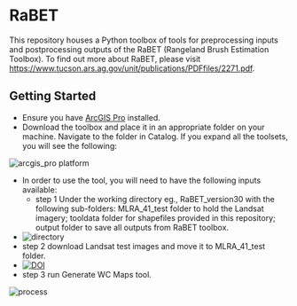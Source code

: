 # RaBET

This repository houses a Python toolbox of tools for preprocessing inputs and postprocessing outputs of the RaBET (Rangeland Brush Estimation Toolbox). To find out more about RaBET, please visit https://www.tucson.ars.ag.gov/unit/publications/PDFfiles/2271.pdf.

## Getting Started
* Ensure you have [ArcGIS Pro](https://pro.arcgis.com/en/pro-app/latest/get-started/get-started.htm) installed.
* Download the toolbox and place it in an appropriate folder on your machine. Navigate to the folder in Catalog. If you expand all the toolsets, you will see the following:

 ![arcgis_pro platform](https://user-images.githubusercontent.com/35977606/207509333-7bfd379b-7af8-44ca-b301-d0e3683cfc78.JPG)

* In order to use the tool, you will need to have the following inputs available:
   * step 1 Under the working directory eg., RaBET_version30 with the following sub-folders: MLRA_41_test folder to hold the Landsat imagery; tooldata folder for shapefiles provided in this repository; output folder to save all outputs from RaBET toolbox. 
 * ![directory](https://user-images.githubusercontent.com/35977606/207519859-03492c92-c560-426b-84d7-ec7bc01d8ffd.JPG)
 * step 2 download Landsat test images and move it to MLRA_41_test folder.
 * [![DOI](https://zenodo.org/badge/DOI/10.5281/zenodo.7430812.svg)](https://doi.org/10.5281/zenodo.7430812)
 * step 3 run Generate WC Maps tool.
 
 ![process](https://user-images.githubusercontent.com/35977606/207519976-7197616e-331a-4cce-8e58-1d6e2c34c7fe.JPG)
